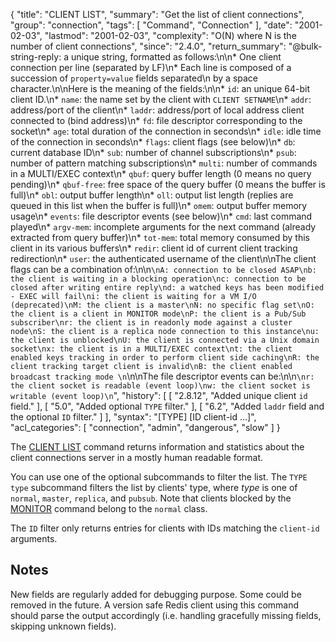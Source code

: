 {
  "title": "CLIENT LIST",
  "summary": "Get the list of client connections",
  "group": "connection",
  "tags": [
    "Command",
    "Connection"
  ],
  "date": "2001-02-03",
  "lastmod": "2001-02-03",
  "complexity": "O(N) where N is the number of client connections",
  "since": "2.4.0",
  "return_summary": "@bulk-string-reply: a unique string, formatted as follows:\n\n* One client connection per line (separated by LF)\n* Each line is composed of a succession of `property=value` fields separated\n  by a space character.\n\nHere is the meaning of the fields:\n\n* `id`: an unique 64-bit client ID.\n* `name`: the name set by the client with `CLIENT SETNAME`\n* `addr`: address/port of the client\n* `laddr`: address/port of local address client connected to (bind address)\n* `fd`: file descriptor corresponding to the socket\n* `age`: total duration of the connection in seconds\n* `idle`: idle time of the connection in seconds\n* `flags`: client flags (see below)\n* `db`: current database ID\n* `sub`: number of channel subscriptions\n* `psub`: number of pattern matching subscriptions\n* `multi`: number of commands in a MULTI/EXEC context\n* `qbuf`: query buffer length (0 means no query pending)\n* `qbuf-free`: free space of the query buffer (0 means the buffer is full)\n* `obl`: output buffer length\n* `oll`: output list length (replies are queued in this list when the buffer is full)\n* `omem`: output buffer memory usage\n* `events`: file descriptor events (see below)\n* `cmd`: last command played\n* `argv-mem`: incomplete arguments for the next command (already extracted from query buffer)\n* `tot-mem`: total memory consumed by this client in its various buffers\n* `redir`: client id of current client tracking redirection\n* `user`: the authenticated username of the client\n\nThe client flags can be a combination of:\n\n```\nA: connection to be closed ASAP\nb: the client is waiting in a blocking operation\nc: connection to be closed after writing entire reply\nd: a watched keys has been modified - EXEC will fail\ni: the client is waiting for a VM I/O (deprecated)\nM: the client is a master\nN: no specific flag set\nO: the client is a client in MONITOR mode\nP: the client is a Pub/Sub subscriber\nr: the client is in readonly mode against a cluster node\nS: the client is a replica node connection to this instance\nu: the client is unblocked\nU: the client is connected via a Unix domain socket\nx: the client is in a MULTI/EXEC context\nt: the client enabled keys tracking in order to perform client side caching\nR: the client tracking target client is invalid\nB: the client enabled broadcast tracking mode \n```\n\nThe file descriptor events can be:\n\n```\nr: the client socket is readable (event loop)\nw: the client socket is writable (event loop)\n```",
  "history": [
    [
      "2.8.12",
      "Added unique client `id` field."
    ],
    [
      "5.0",
      "Added optional `TYPE` filter."
    ],
    [
      "6.2",
      "Added `laddr` field and the optional `ID` filter."
    ]
  ],
  "syntax": "[TYPE] [ID client-id ...]",
  "acl_categories": [
    "connection",
    "admin",
    "dangerous",
    "slow"
  ]
}

The [CLIENT LIST](/commands/client-list) command returns information and statistics about the client
connections server in a mostly human readable format.

You can use one of the optional subcommands to filter the list. The `TYPE type` subcommand filters the list by clients' type, where *type* is one of `normal`, `master`, `replica`, and `pubsub`. Note that clients blocked by the [MONITOR](/commands/monitor) command belong to the `normal` class.

The `ID` filter only returns entries for clients with IDs matching the `client-id` arguments.

## Notes

New fields are regularly added for debugging purpose. Some could be removed
in the future. A version safe Redis client using this command should parse
the output accordingly (i.e. handling gracefully missing fields, skipping
unknown fields).

